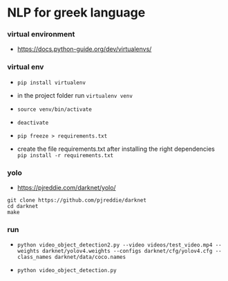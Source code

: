 # NLP for greek language

### virtual environment

- https://docs.python-guide.org/dev/virtualenvs/

### virtual env

- `pip install virtualenv`

- in the project folder run `virtualenv venv`
- `source venv/bin/activate`
- `deactivate`
- `pip freeze > requirements.txt`
- create the file requirements.txt after installing the right dependencies `pip install -r requirements.txt`

### yolo

- https://pjreddie.com/darknet/yolo/

```
git clone https://github.com/pjreddie/darknet
cd darknet
make
```

### run

- `python video_object_detection2.py --video videos/test_video.mp4 --weights darknet/yolov4.weights --configs darknet/cfg/yolov4.cfg --class_names darknet/data/coco.names`

- `python video_object_detection.py`